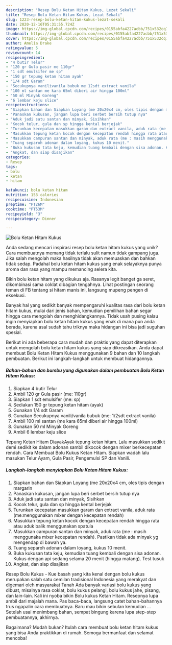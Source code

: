 ```yaml
---
description: "Resep Bolu Ketan Hitam Kukus, Lezat Sekali"
title: "Resep Bolu Ketan Hitam Kukus, Lezat Sekali"
slug: 1223-resep-bolu-ketan-hitam-kukus-lezat-sekali
date: 2020-12-16T05:31:55.724Z
image: https://img-global.cpcdn.com/recipes/0155abfa4227acbb/751x532cq70/bolu-ketan-hitam-kukus-foto-resep-utama.jpg
thumbnail: https://img-global.cpcdn.com/recipes/0155abfa4227acbb/751x532cq70/bolu-ketan-hitam-kukus-foto-resep-utama.jpg
cover: https://img-global.cpcdn.com/recipes/0155abfa4227acbb/751x532cq70/bolu-ketan-hitam-kukus-foto-resep-utama.jpg
author: Amelia Drake
ratingvalue: 5
reviewcount: 14
recipeingredient:
- "4 butir Telur"
- "120 gr Gula pasir me 110gr"
- "1 sdt emulsifer me sp"
- "150 gr tepung ketan hitam ayak"
- "1/4 sdt Garam"
- "Secukupnya vanilivanila bubuk me 12sdt extract vanila"
- "100 ml santan me kara 65ml diberi air hingga 100ml"
- "50 ml Minyak Goreng"
- "6 lembar keju slice"
recipeinstructions:
- "Siapkan bahan dan Siapkan Loyang (me 20x20x4 cm, oles tipis dengan margarin"
- "Panaskan kukusan, jangan lupa beri serbet bersih tutup nya"
- "Aduk jadi satu santan dan minyak, Sisihkan"
- "Kocok telur, gula dan sp hingga kental berjejak"
- "Turunkan kecepatan masukkan garam dan extract vanila, aduk rata (me:menggunakan mixer dengan kecepatan rendah)"
- "Masukkan tepung ketan kocok dengan kecepatan rendah hingga rata atau aduk balik menggunakan spatula"
- "Masukkan campuran santan dan minyak, aduk rata (me : masih menggunaka mixer kecepatan rendah). Pastikan tidak ada minyak yg mengendap di bawah ya."
- "Tuang separoh adonan dalam loyang, kukus 10 menit."
- "Buka kukusan tata keju, kemudian tuang kembali dengan sisa adonan. Kukus dengan api sedang selama 20 menit (hingga matang). Test tusuk"
- "Angkat, dan siap disajikan"
categories:
- Resep
tags:
- bolu
- ketan
- hitam

katakunci: bolu ketan hitam 
nutrition: 153 calories
recipecuisine: Indonesian
preptime: "PT26M"
cooktime: "PT53M"
recipeyield: "3"
recipecategory: Dinner

---
```



![Bolu Ketan Hitam Kukus](https://img-global.cpcdn.com/recipes/0155abfa4227acbb/751x532cq70/bolu-ketan-hitam-kukus-foto-resep-utama.jpg)

Anda sedang mencari inspirasi resep bolu ketan hitam kukus yang unik? Cara membuatnya memang tidak terlalu sulit namun tidak gampang juga. Jika salah mengolah maka hasilnya tidak akan memuaskan dan bahkan tidak sedap. Padahal bolu ketan hitam kukus yang enak selayaknya punya aroma dan rasa yang mampu memancing selera kita.

Bikin bolu ketan hitam yang dikukus aja. Rasanya legit banget ga seret, dikombinasi sama coklat dibagian tengahnya. Lihat postingan seorang teman di FB tentang si hitam manis ini, langsung mupeng pengen di eksekusi.

Banyak hal yang sedikit banyak mempengaruhi kualitas rasa dari bolu ketan hitam kukus, mulai dari jenis bahan, kemudian pemilihan bahan segar hingga cara mengolah dan menghidangkannya. Tidak usah pusing kalau ingin menyiapkan bolu ketan hitam kukus yang enak di mana pun anda berada, karena asal sudah tahu triknya maka hidangan ini bisa jadi suguhan spesial.


Berikut ini ada beberapa cara mudah dan praktis yang dapat diterapkan untuk mengolah bolu ketan hitam kukus yang siap dikreasikan. Anda dapat membuat Bolu Ketan Hitam Kukus menggunakan 9 bahan dan 10 langkah pembuatan. Berikut ini langkah-langkah untuk membuat hidangannya.

<!--inarticleads1-->

##### Bahan-bahan dan bumbu yang digunakan dalam pembuatan Bolu Ketan Hitam Kukus:

1. Siapkan 4 butir Telur
1. Ambil 120 gr Gula pasir (me: 110gr)
1. Siapkan 1 sdt emulsifer (me: sp)
1. Sediakan 150 gr tepung ketan hitam (ayak)
1. Gunakan 1/4 sdt Garam
1. Gunakan Secukupnya vanili/vanila bubuk (me: 1/2sdt extract vanila)
1. Ambil 100 ml santan (me kara 65ml diberi air hingga 100ml)
1. Gunakan 50 ml Minyak Goreng
1. Ambil 6 lembar keju slice


Tepung Ketan Hitam DiayakAyak tepung ketan hitam. Lalu masukkan sedikit demi sedikit ke dalam adonan sambil dikocok dengan mixer berkecepatan rendah. Cara Membuat Bolu Kukus Ketan Hitam. Siapkan wadah lalu masukan Telur Ayam, Gula Pasir, Pengemulsi SP dan Vanili. 

<!--inarticleads2-->

##### Langkah-langkah menyiapkan Bolu Ketan Hitam Kukus:

1. Siapkan bahan dan Siapkan Loyang (me 20x20x4 cm, oles tipis dengan margarin
1. Panaskan kukusan, jangan lupa beri serbet bersih tutup nya
1. Aduk jadi satu santan dan minyak, Sisihkan
1. Kocok telur, gula dan sp hingga kental berjejak
1. Turunkan kecepatan masukkan garam dan extract vanila, aduk rata (me:menggunakan mixer dengan kecepatan rendah)
1. Masukkan tepung ketan kocok dengan kecepatan rendah hingga rata atau aduk balik menggunakan spatula
1. Masukkan campuran santan dan minyak, aduk rata (me : masih menggunaka mixer kecepatan rendah). Pastikan tidak ada minyak yg mengendap di bawah ya.
1. Tuang separoh adonan dalam loyang, kukus 10 menit.
1. Buka kukusan tata keju, kemudian tuang kembali dengan sisa adonan. Kukus dengan api sedang selama 20 menit (hingga matang). Test tusuk
1. Angkat, dan siap disajikan


Resep Bolu Kukus - Kue basah yang kita kenal dengan bolu kukus merupakan salah satu cemilan tradisional Indonesia yang merakyat dan digemari oleh masyarakat Tanah Ada banyak variasi bolu kukus yang dibuat, misalnya rasa coklat, bolu kukus pelangi, bolu kukus jahe, pisang, dan lain-lain. Kali ini nyoba bikin Bolu kukus Ketan Hitam. Resepnya lupa ambil dari majalah mana. Pas baca-baca, langsung catet bahan-bahannya trus ngapalin cara membuatnya. Baru mau bikin sebulan kemudian … Setelah usai menimbang bahan, sempat bingung karena lupa step-step pembuatannya, akhirnya. 

Bagaimana? Mudah bukan? Itulah cara membuat bolu ketan hitam kukus yang bisa Anda praktikkan di rumah. Semoga bermanfaat dan selamat mencoba!
